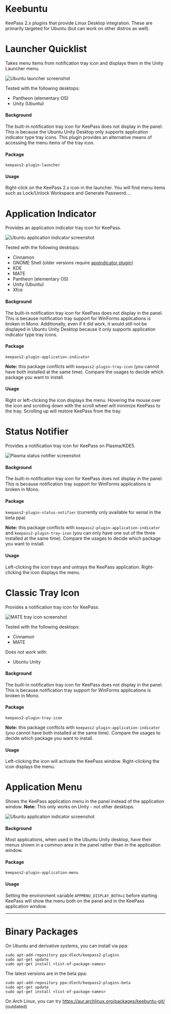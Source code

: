 Keebuntu
========

KeePass 2.x plugins that provide Linux Desktop integration. These are
primarily targeted for Ubuntu (but can work on other distros as well).


Launcher Quicklist
==================

Takes menu items from notification tray icon and displays them in the Unity
Launcher menu.

![Ubuntu launcher screenshot](doc/images/ubuntu-launcher-screenshot.png)

Tested with the following desktops:

* Pantheon (elementary OS)
* Unity (Ubuntu)

#### Background

The built-in notification tray icon for KeePass does not display in the panel.
This is because the Ubuntu Unity Desktop only supports application indicator
type tray icons. This plugin provides an alternative means of accessing the
menu items of the tray icon.

#### Package

`keepass2-plugin-launcher`

#### Usage

Right-click on the KeePass 2.x icon in the launcher. You will find menu items
such as Lock/Unlock Workspace and Generate Password….



Application Indicator
=====================

Provides an application indicator tray icon for KeePass.

![Ubuntu application indicator screenshot](doc/images/ubuntu-app-indicator-screenshot.png)

Tested with the following desktops:

* Cinnamon
* GNOME Shell (older versions require [appindicator plugin])
* KDE
* MATE
* Pantheon (elementary OS)
* Unity (Ubuntu)
* Xfce

[appindicator plugin]: https://extensions.gnome.org/extension/615/appindicator-support/

#### Background

The built-in notification tray icon for KeePass does not display in the panel.
This is because notification tray support for WinForms applications is broken
in Mono. Additionally, even if it did work, it would still not be displayed in
Ubuntu Unity Desktop because it only supports application indicator type tray
icons.

#### Package

`keepass2-plugin-application-indicator`

**Note:** this package conflicts with `keepass2-plugin-tray-icon` (you cannot
have both installed at the same time). Compare the usages to decide which
package you want to install.

#### Usage

Right or left-clicking the icon displays the menu. Hovering the mouse over the
icon and scrolling down with the scroll wheel will minimize KeePass to the
tray. Scrolling up will restore KeePass from the tray.


Status Notifier
===============

Provides a notification tray icon for KeePass on Plasma/KDE5.

![Plasma status notifier screenshot](doc/images/plasma-status-notifier-screenshot.png)

#### Background

The built-in notification tray icon for KeePass does not display in the panel.
This is because notification tray support for WinForms applications is broken
in Mono.

#### Package

`keepass2-plugin-status-notifier` (currently only available for xenial in the beta ppa)

**Note:** this package conflicts with `keepass2-plugin-application-indicator`
and `keepass2-plugin-tray-icon` (you can only have one out of the three
installed at the same time). Compare the usages to decide which package you
want to install.

#### Usage

Left-clicking the icon trays and untrays the KeePass application. Right-clicking
the icon displays the menu.

Classic Tray Icon
=================

Provides a notification tray icon for KeePass.

![MATE tray icon screenshot](doc/images/mate-tray-icon-screenshot.png)

Tested with the following desktops:

* Cinnamon
* MATE

Does not work with:

* Ubuntu Unity

#### Background

The built-in notification tray icon for KeePass does not display in the panel.
This is because notification tray support for WinForms applications is broken
in Mono.

#### Package

`keepass2-plugin-tray-icon`

**Note:** this package conflicts with `keepass2-plugin-application-indicator`
(you cannot have both installed at the same time). Compare the usages to decide
which package you want to install.

#### Usage

Left-clicking the icon will activate the KeePass window. Right-clicking the
icon displays the menu.


Application Menu
================

Shows the KeePass application menu in the panel instead of the application
window. **Note:** This only works on Unity - not other desktops.

![Ubuntu application indicator screenshot](doc/images/ubuntu-app-menu-screenshot.png)

#### Background

Most applications, when used in the Ubuntu Unity desktop, have their menus
shown in a common area in the panel rather than in the application window.

#### Package

`keepass2-plugin-application-menu`

#### Usage

Setting the environment variable `APPMENU_DISPLAY_BOTH=1` before starting
KeePass will show the menu both on the panel and in the KeePass application
window.


-----


Binary Packages
===============

On Ubuntu and derivative systems, you can install via ppa:

```
sudo apt-add-repository ppa:dlech/keepass2-plugins
sudo apt-get update
sudo apt-get install <list-of-package-names>
```

The latest versions are in the beta ppa:
```
sudo apt-add-repository ppa:dlech/keepass2-plugins-beta
sudo apt-get update
sudo apt-get install <list-of-package-names>
```

On Arch Linux, you can try https://aur.archlinux.org/packages/keebuntu-git/ (outdated)
